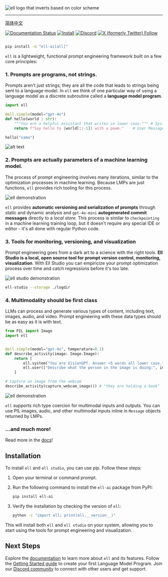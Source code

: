 <picture>
  <source media="(prefers-color-scheme: dark)" srcset="https://docs.ell.so/_static/ell-wide-dark.png">
  <source media="(prefers-color-scheme: light)" srcset="https://docs.ell.so/_static/ell-wide-light.png">
  <img alt="ell logo that inverts based on color scheme" src="https://docs.ell.so/_static/ell-wide.png">
</picture>

--------------------------------------------------------------------------------
[简体中文](README_zh.md)

[![Documentation Status](https://img.shields.io/badge/documentation-go)](https://docs.ell.so/) [![Install](https://img.shields.io/badge/get_started-blue)](https://docs.ell.so/installation) [![Discord](https://dcbadge.limes.pink/api/server/vWntgU52Xb?style=flat)](https://discord.gg/vWntgU52Xb) [![X (formerly Twitter) Follow](https://img.shields.io/twitter/follow/wgussml)](https://x.com/wgussml)


```bash

pip install -U "ell-ai[all]"
```

`ell` is a lightweight, functional prompt engineering framework built on a few core principles:

### 1. Prompts are programs, not strings.

Prompts aren't just strings; they are all the code that leads to strings being sent to a language model. In `ell` we think of one particular way of using a language model as a discrete subroutine called a **language model program**.

```python
import ell

@ell.simple(model="gpt-4o")
def hello(world : str):
    """You are a helpful assistant that writes in lower case.""" # System Message
    return f"Say hello to {world[::-1]} with a poem."    # User Message

hello("sama")
```

![alt text](https://docs.ell.so/_static/gif1.webp)

### 2. Prompts are actually parameters of a machine learning model.


The process of prompt engineering involves many iterations, similar to the optimization processes in machine learning. Because LMPs are just functions, `ell` provides rich tooling for this process.

![ell demonstration](https://docs.ell.so/_static/versions_small.webp)


`ell` provides **automatic versioning and serialization of prompts** through static and dynamic analysis and  `gpt-4o-mini` **autogenerated commit messages** directly to a *local store*. This process is similar to `checkpointing` in a machine learning training loop, but it doesn't require any special IDE or editor - it's all done with regular Python code.

### 3. Tools for monitoring, versioning, and visualization

Prompt engineering goes from a dark art to a science with the right tools. **Ell Studio is a local, open source tool for prompt version control, monitoring, visualization**. With Ell Studio you can empiricize your prompt optimization process over time and catch regressions before it's too late.

<picture>
  <source srcset="https://docs.ell.so/_static/ell_studio_better.webp" type="image/webp">
  <img src="docs/src/_static/ell_studio_better.webp" alt="ell studio demonstration">
</picture>

```bash
ell-studio --storage ./logdir 
```


### 4. Multimodality should be first class

LLMs can process and generate various types of content, including text, images, audio, and video. Prompt engineering with these data types should be as easy as it is with text.

```python
from PIL import Image
import ell


@ell.simple(model="gpt-4o", temperature=0.1)
def describe_activity(image: Image.Image):
    return [
        ell.system("You are VisionGPT. Answer <5 words all lower case."),
        ell.user(["Describe what the person in the image is doing:", image])
    ]

# Capture an image from the webcam
describe_activity(capture_webcam_image()) # "they are holding a book"
```
![ell demonstration](https://docs.ell.so/_static/multimodal_compressed.webp)

`ell` supports rich type coercion for multimodal inputs and outputs. You can use PIL images, audio, and other multimodal inputs inline in `Message` objects returned by LMPs.

### ...and much more!

Read more in the [docs](https://docs.ell.so/)!

## Installation
To install `ell` and `ell studio`, you can use pip. Follow these steps:

1. Open your terminal or command prompt.
2. Run the following command to install the `ell-ai` package from PyPI:

   ```bash
   pip install ell-ai
   ```

3. Verify the installation by checking the version of `ell`:

   ```bash
   python -c "import ell; print(ell.__version__)"
   ```

This will install both `ell` and `ell studio` on your system, allowing you to start using the tools for prompt engineering and visualization.



## Next Steps

Explore the [documentation](https://docs.ell.so/) to learn more about `ell` and its features. Follow the [Getting Started guide](https://docs.ell.so/getting_started.html) to create your first Language Model Program. Join our [Discord community](https://discord.gg/vWntgU52Xb) to connect with other users and get support.
